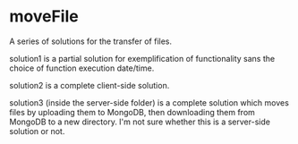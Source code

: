 # moveFile
A series of solutions for the transfer of files.

solution1 is a partial solution for exemplification of functionality sans the choice of function execution date/time.

solution2 is a complete client-side solution.

solution3 (inside the server-side folder) is a complete solution which moves files by uploading them to MongoDB, then downloading them from MongoDB to a new directory. I'm not sure whether this is a server-side solution or not.
